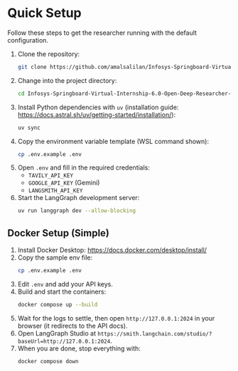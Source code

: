 # Quick Setup

Follow these steps to get the researcher running with the default configuration.

1. Clone the repository:
   ```bash
   git clone https://github.com/amalsalilan/Infosys-Springboard-Virtual-Internship-6.0-Open-Deep-Researcher-batch-2.git
   ```
2. Change into the project directory:
   ```bash
   cd Infosys-Springboard-Virtual-Internship-6.0-Open-Deep-Researcher-batch-2
   ```
3. Install Python dependencies with `uv` (installation guide: https://docs.astral.sh/uv/getting-started/installation/):
   ```bash
   uv sync
   ```
4. Copy the environment variable template (WSL command shown):
   ```bash
   cp .env.example .env
   ```
5. Open `.env` and fill in the required credentials:
   - `TAVILY_API_KEY`
   - `GOOGLE_API_KEY` (Gemini)
   - `LANGSMITH_API_KEY`
6. Start the LangGraph development server:
   ```bash
   uv run langgraph dev --allow-blocking
   ```

## Docker Setup (Simple)

1. Install Docker Desktop: https://docs.docker.com/desktop/install/
2. Copy the sample env file:
   ```bash
   cp .env.example .env
   ```
3. Edit `.env` and add your API keys.
4. Build and start the containers:
   ```bash
   docker compose up --build
   ```
5. Wait for the logs to settle, then open `http://127.0.0.1:2024` in your browser (it redirects to the API docs).
6. Open LangGraph Studio at `https://smith.langchain.com/studio/?baseUrl=http://127.0.0.1:2024`.
7. When you are done, stop everything with:
   ```bash
   docker compose down
   ```
